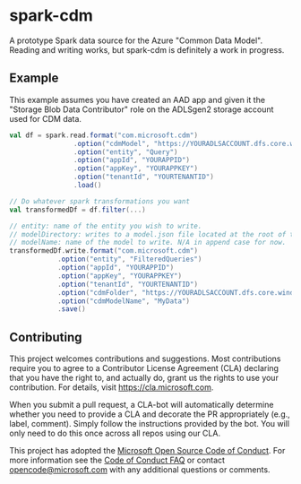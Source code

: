 # spark-cdm

A prototype Spark data source for the Azure "Common Data Model". Reading and writing works, but spark-cdm is definitely a work in progress.

## Example

This example assumes you have created an AAD app and given it the "Storage Blob Data Contributor" role on the ADLSgen2 storage account used for CDM data.

```scala
val df = spark.read.format("com.microsoft.cdm")
                .option("cdmModel", "https://YOURADLSACCOUNT.dfs.core.windows.net/FILESYSTEM/path/to/model.json")
                .option("entity", "Query")
                .option("appId", "YOURAPPID")
                .option("appKey", "YOURAPPKEY")
                .option("tenantId", "YOURTENANTID")
                .load()

// Do whatever spark transformations you want
val transformedDf = df.filter(...)

// entity: name of the entity you wish to write.
// modelDirectory: writes to a model.json file located at the root of this directory. note: if there is already a model.json in this directory, we will append an entity to it
// modelName: name of the model to write. N/A in append case for now.
transformedDf.write.format("com.microsoft.cdm")
            .option("entity", "FilteredQueries")
            .option("appId", "YOURAPPID")
            .option("appKey", "YOURAPPKEY")
            .option("tenantId", "YOURTENANTID")
            .option("cdmFolder", "https://YOURADLSACCOUNT.dfs.core.windows.net/FILESYSTEM/path/to/output/directory/")
            .option("cdmModelName", "MyData")
            .save()
```

## Contributing

This project welcomes contributions and suggestions.  Most contributions require you to agree to a
Contributor License Agreement (CLA) declaring that you have the right to, and actually do, grant us
the rights to use your contribution. For details, visit https://cla.microsoft.com.

When you submit a pull request, a CLA-bot will automatically determine whether you need to provide
a CLA and decorate the PR appropriately (e.g., label, comment). Simply follow the instructions
provided by the bot. You will only need to do this once across all repos using our CLA.

This project has adopted the [Microsoft Open Source Code of Conduct](https://opensource.microsoft.com/codeofconduct/).
For more information see the [Code of Conduct FAQ](https://opensource.microsoft.com/codeofconduct/faq/) or
contact [opencode@microsoft.com](mailto:opencode@microsoft.com) with any additional questions or comments.
